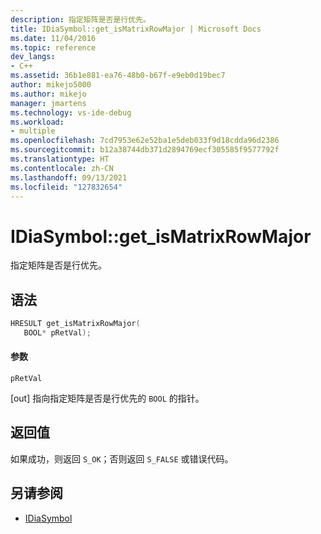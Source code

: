 ```yaml
---
description: 指定矩阵是否是行优先。
title: IDiaSymbol::get_isMatrixRowMajor | Microsoft Docs
ms.date: 11/04/2016
ms.topic: reference
dev_langs:
- C++
ms.assetid: 36b1e881-ea76-48b0-b67f-e9eb0d19bec7
author: mikejo5000
ms.author: mikejo
manager: jmartens
ms.technology: vs-ide-debug
ms.workload:
- multiple
ms.openlocfilehash: 7cd7953e62e52ba1e5deb033f9d18cdda96d2386
ms.sourcegitcommit: b12a38744db371d2894769ecf305585f9577792f
ms.translationtype: HT
ms.contentlocale: zh-CN
ms.lasthandoff: 09/13/2021
ms.locfileid: "127832654"
---
```

# <a name="idiasymbolget_ismatrixrowmajor"></a>IDiaSymbol::get_isMatrixRowMajor
指定矩阵是否是行优先。

## <a name="syntax"></a>语法

```C++
HRESULT get_isMatrixRowMajor(
   BOOL* pRetVal);
```

#### <a name="parameters"></a>参数
 `pRetVal`

[out] 指向指定矩阵是否是行优先的 `BOOL` 的指针。

## <a name="return-value"></a>返回值
 如果成功，则返回 `S_OK`；否则返回 `S_FALSE` 或错误代码。

## <a name="see-also"></a>另请参阅
- [IDiaSymbol](../../debugger/debug-interface-access/idiasymbol.md)
